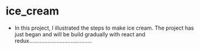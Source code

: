 # ice_cream

- In this project, I illustrated the steps to make ice cream. The project has just began and will be build gradually with react and redux.........................................
